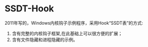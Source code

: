 # SSDT-Hook
2011年写的，Windows内核钩子示例程序，采用Hook“SSDT表”的方式:
1. 含有完整的内核钩子框架,在此基础上可以很方便的扩展；
2. 含有文件隐藏和进程隐藏的示例。
